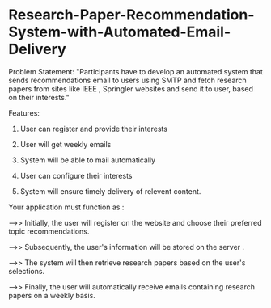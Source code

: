 # Research-Paper-Recommendation-System-with-Automated-Email-Delivery

Problem Statement: "Participants have to develop an automated system that sends recommendations email to users using SMTP and fetch research papers from sites like IEEE , Springler websites and send it to user, based on their interests."

Features:

1. User can register and provide their interests

2. User will get weekly emails

3. System will be able to mail automatically

4. User can configure their interests

5. System will ensure timely delivery of relevent content.

Your application must function as :

-->> Initially, the user will register on the website and choose their preferred topic recommendations.

-->>  Subsequently, the user's information will be stored on the server .

-->> The system will then retrieve research papers based on the user's selections.

-->>  Finally, the user will automatically receive emails containing research papers on a weekly basis.

